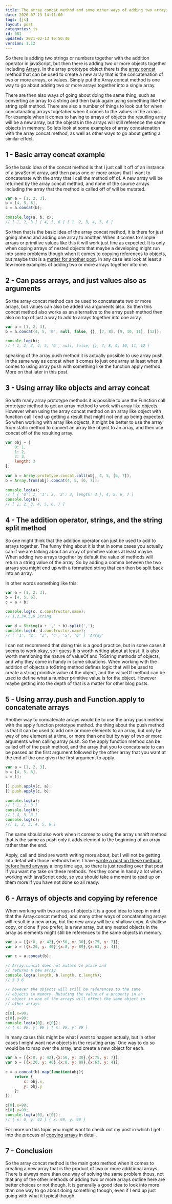 ```yaml
---
title: The array concat method and some other ways of adding two arrays together
date: 2020-07-13 14:11:00
tags: [js]
layout: post
categories: js
id: 681
updated: 2021-02-13 10:50:40
version: 1.12
---
```


So there is adding two strings or numbers together with the addition operator in javaScript, but then there is adding two or more objects together including [Arrays](/2018/12/10/js-array/). In the array prototype object there is the [array concat](https://developer.mozilla.org/en-US/docs/Web/JavaScript/Reference/Global_Objects/Array/concat) method that can be used to create a new array that is the concatenation of two or more arrays, or values. Simply put the Array.concat method is one way to go about adding two or more arrays together into a single array. 

There are then also ways of going about doing the same thing, such as converting an array to a string and then back again using something like the string split method. There are also a number of things to look out for when concatanating arrays togetaher when it comes to the values in the arrays. For example when it comes to having to arrays of objects the resutling array will be a new array, but the objects in the arrays will still reference the same objects in memory. So lets look at some examples of array concatenation with the array concat method, as well as other ways to go about getting a similar effect.

<!-- more -->

## 1 - Basic array concat example

So the basic idea of the concat method is that I just call it off of an instance of a javaScript array, and then pass one or more arrays that I want to concatenate with the array that I call the method off of. A new array will be returned by the array concat method, and none of the source arrays including the array that the method is called off of will be mutated.

```js
var a = [1, 2, 3],
b = [4, 5, 6],
c = a.concat(b);
 
console.log(a, b, c);
// [ 1, 2, 3 ] [ 4, 5, 6 ] [ 1, 2, 3, 4, 5, 6 ]
```

So then that is the basic idea of the array concat method, it is there for just going ahead and adding one array to another. When it comes to simple arrays or primitive values like this it will work just fine as expected. It is only when coping arrays of nested objects that maybe a developing might run into some problems though when it comes to copying references to objects, but maybe that is a [matter for another post](/2017/11/13/js-copying-vs-referencing-objects-in-javascript/). In any case lets look at least a few more examples of adding two or more arrays together into one.

## 2 - Can pass arrays, and just values also as arguments

So the array concat method can be used to concatenate two or more arrays, but values can also be added via arguments also. So then this concat method also works as an alternative to the array push method then also on top of just a way to add to arrays together into one array.

```js
var a = [1, 2, 3],
b = a.concat(4, 5, '6', null, false, {}, [7, 8], [9, 10, 11], [12]);
 
console.log(b);
// [ 1, 2, 3, 4, 5, '6', null, false, {}, 7, 8, 9, 10, 11, 12 ]
```

speaking of the array push method it is actually possible to use array push in the same way as concat when it comes to just one array at least when it comes to using array push with something like the function apply method. More on that later in this post.

## 3 - Using array like objects and array concat

So with many array prototype methods it is possible to use the Function call prototype method to get an array method to work with array like objects. However when using the array concat method on an array like object with function call I end up getting a result that might not end up being expected. So when working with array like objects, it might be better to use the array from static method to convert an array like object to an array, and then use concat off of the resulting array.

```js
var obj = {
    0: 1,
    1: 2,
    2: 3,
    length: 3
};
 
var a = Array.prototype.concat.call(obj, 4, 5, [6, 7]),
b = Array.from(obj).concat(4, 5, [6, 7]);
 
console.log(a);
// [ { '0': 1, '1': 2, '2': 3, length: 3 }, 4, 5, 6, 7 ]
console.log(b);
// [ 1, 2, 3, 4, 5, 6, 7 ]
```

## 4 - The addition operator, strings, and the string split method

So one might think that the addition operator can just be used to add to arrays together. The funny thing about it is that in some cases you actually can if we are talking about an array of primitive values at least maybe. When adding two arrays together by default the value of methods will return a string value of the array. So by adding a comma between the two arrays you might end up with a formatted string that can then be split back into an array.

In other words something like this:

```js
var a = [1, 2, 3],
b = [4, 5, 6],
c = a + b;
 
console.log(c, c.constructor.name);
// 1,2,34,5,6 String
 
var d = String(a + ',' + b).split(',');
console.log(d, d.constructor.name);
// [ '1', '2', '3', '4', '5', '6' ] 'Array'
```

I can not recommend that doing this is a good practice, but in some cases it seems to work okay, so I guess it is worth writing about at least. It is also worth mentioning the nature of valueOf and ToString methods of objects, and why they come in handy in some situations. When working with the addition of objects a toString method defines logic that will be used to create a string primitive value of the object, and the valueOf method can be used to define what a number primitive value is for the object. However maybe getting into the depth of that is a matter for other blog posts.

## 5 - Using array.push and Function.apply to concatenate arrays

Another way to concatenate arrays would be to use the array push method with the apply function prototype method. the thing about the push method is that it can be used to add one or more elements to an array, but only by way of one element at a time, or more than one but by way of two or more arguments when calling array push. So the apply function method can be called off of the push method, and the array that you to concatenate to can be passed as the first argument followed by the other array that you want at the end of the one given the first argument to apply.

```js
var a = [1, 2, 3],
b = [4, 5, 6],
c = [];
 
[].push.apply(c, a);
[].push.apply(c, b);
 
console.log(a);
// [ 1, 2, 3 ]
console.log(b);
// [ 4, 5, 6 ]
console.log(c);
//[ 1, 2, 3, 4, 5, 6 ] 
```

The same should also work when it comes to using the array unshift method that is the same as push only it adds element to the beginning of an array rather than the end.

Apply, call and bind are worth writing more about, but I will not be getting into detail with those methods here. I have [wrote a post on these methods before hand anyway](/2017/09/21/js-call-apply-and-bind/) a long time ago, so there is just reading over that post if you want my take on these methods. Yes they come in handy a lot when working with javaScript code, so you should take a moment to read up on them more if you have not done so all ready.

## 6 - Arrays of objects and copying by reference

When working with two arrays of objects it is a good idea to keep in mind that the Array.concat method, and many other ways of concatanating arrays will result in a new array, but the new array will be a shallow copy. A shallow copy, or clone if you prefer, is a new array, but any nested objects in the array as elements might still be references to the same objects in memory.

```js
var a = [{x:0, y: 42},{x:50, y: 30},{x:75, y: 7}];
var b = [{x:20, y: 40},{x:8, y: 89},{x:63, y: 4}];
 
var c = a.concat(b);
 
// Array.concat does not mutate in place and
// returns a new array
console.log(a.length, b.length, c.length);
// 3 3 6
 
// however the objects will still be references to the same
// objects in memory. Mutating the value of a property in an 
// object in one of the arrays will effect the same object in
// other arrays
 
c[0].x=99;
c[0].y=99;
console.log(a[0], c[0]);
// { x: 99, y: 99 } { x: 99, y: 99 }
```

In many cases this might be what I want to happen actualy, but in other cases I might want new objects in the resuting array. One way to do so would be to map over the array, and create a new object for each.

```js
var a = [{x:0, y: 42},{x:50, y: 30},{x:75, y: 7}];
var b = [{x:20, y: 40},{x:8, y: 89},{x:63, y: 4}];
 
c = a.concat(b).map(function(obj){
    return {
        x: obj.x,
        y: obj.y
    };
});
 
c[0].x=99;
c[0].y=99;
console.log(a[0], c[0]);
// { x: 0, y: 42 } { x: 99, y: 99 }
```

For more on this topic you might want to check out my post in which I get into the process of [copying arrays](/2020/09/03/js-array-copy/) in detail.

## 7 - Conclusion

So the array concat method is the main goto method when it comes to creating a new array that is the product of two or more additional arrays. There is always more than one way of solving the same problem thous, not that any of the other methods of adding two or more arrays outline here are better choices or not though. It is generally a good idea to look into more than one way to go about doing something though, even if I end up just going with what it typical though.
